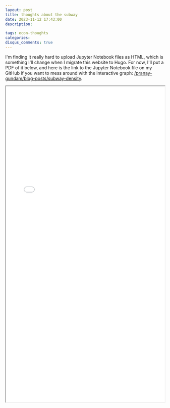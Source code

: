 ```yaml
---
layout: post
title: thoughts about the subway
date: 2023-11-12 17:43:00
description: 

tags: econ-thoughts
categories:
disqus_comments: true
---
```


I'm finding it really hard to upload Jupyter Notebook files as HTML, which is something I'll change when I migrate this website to Hugo. For now, I'll put a PDF of it below, and here is the link to the Jupyter Notebook file on my GitHub if you want to mess around with the interactive graph: [/pranay-gundam/blog-posts/subway-density](https://github.com/pranay-gundam/blog-posts/tree/master/subway-density).

<iframe src="{{ '/assets/pdf/subway-population.pdf' | relative_url }}" width="100%" height="1000px"></iframe>
